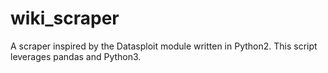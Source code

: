 # wiki_scraper
A scraper inspired by the Datasploit module written in Python2. This script leverages pandas and Python3.
